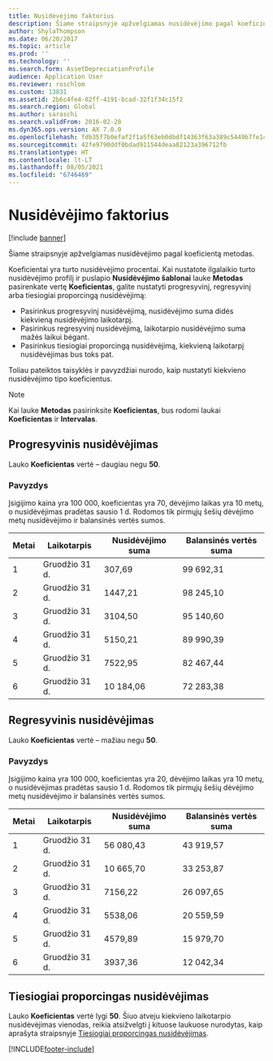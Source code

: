 ```yaml
---
title: Nusidėvėjimo faktorius
description: Šiame straipsnyje apžvelgiamas nusidėvėjimo pagal koeficientą metodas.
author: ShylaThompson
ms.date: 06/20/2017
ms.topic: article
ms.prod: ''
ms.technology: ''
ms.search.form: AssetDepreciationProfile
audience: Application User
ms.reviewer: roschlom
ms.custom: 13831
ms.assetid: 2b6c4fe4-02ff-4191-bcad-32f1f34c15f2
ms.search.region: Global
ms.author: saraschi
ms.search.validFrom: 2016-02-28
ms.dyn365.ops.version: AX 7.0.0
ms.openlocfilehash: fdb35f7b0efaf2f1a5f63eb0dbdf14363f63a389c5449b7fe145a46fd5c14cc2
ms.sourcegitcommit: 42fe9790ddf0bdad911544deaa82123a396712fb
ms.translationtype: HT
ms.contentlocale: lt-LT
ms.lasthandoff: 08/05/2021
ms.locfileid: "6746469"
---
```

# <a name="factor-depreciation"></a>Nusidėvėjimo faktorius

[!include [banner](../includes/banner.md)]

Šiame straipsnyje apžvelgiamas nusidėvėjimo pagal koeficientą metodas.

Koeficientai yra turto nusidėvėjimo procentai. Kai nustatote ilgalaikio turto nusidėvėjimo profilį ir puslapio **Nusidėvėjimo šablonai** lauke **Metodas** pasirenkate vertę  **Koeficientas**, galite nustatyti progresyvinį, regresyvinį arba tiesiogiai proporcingą nusidėvėjimą:

-   Pasirinkus progresyvinį nusidėvėjimą, nusidėvėjimo suma didės kiekvieną nusidėvėjimo laikotarpį.
-   Pasirinkus regresyvinį nusidėvėjimą, laikotarpio nusidėvėjimo suma mažės laikui bėgant.
-   Pasirinkus tiesiogiai proporcingą nusidėvėjimą, kiekvieną laikotarpį nusidėvėjimas bus toks pat.

Toliau pateiktos taisyklės ir pavyzdžiai nurodo, kaip nustatyti kiekvieno nusidėvėjimo tipo koeficientus. 

> [!NOTE] 
> Kai lauke **Metodas** pasirinksite **Koeficientas**, bus rodomi laukai **Koeficientas** ir **Intervalas**.

## <a name="progressive-depreciation"></a>Progresyvinis nusidėvėjimas
Lauko **Koeficientas** vertė – daugiau negu **50**.

### <a name="example"></a>Pavyzdys

Įsigijimo kaina yra 100 000, koeficientas yra 70, dėvėjimo laikas yra 10 metų, o nusidėvėjimas pradėtas sausio 1 d. Rodomos tik pirmųjų šešių dėvėjimo metų nusidėvėjimo ir balansinės vertės sumos.

| Metai | Laikotarpis      | Nusidėvėjimo suma | Balansinės vertės suma |
|------|-------------|---------------------|-----------------------|
| 1    | Gruodžio 31 d. | 307,69              | 99 692,31             |
| 2    | Gruodžio 31 d. | 1447,21            | 98 245,10             |
| 3    | Gruodžio 31 d. | 3104,50            | 95 140,60             |
| 4    | Gruodžio 31 d. | 5150,21            | 89 990,39             |
| 5    | Gruodžio 31 d. | 7522,95            | 82 467,44             |
| 6    | Gruodžio 31 d. | 10 184,06           | 72 283,38             |

## <a name="digressive-depreciation"></a>Regresyvinis nusidėvėjimas
Lauko **Koeficientas** vertė – mažiau negu **50**.

### <a name="example"></a>Pavyzdys

Įsigijimo kaina yra 100 000, koeficientas yra 20, dėvėjimo laikas yra 10 metų, o nusidėvėjimas pradėtas sausio 1 d. Rodomos tik pirmųjų šešių dėvėjimo metų nusidėvėjimo ir balansinės vertės sumos.

| Metai | Laikotarpis      | Nusidėvėjimo suma | Balansinės vertės suma |
|------|-------------|---------------------|-----------------------|
| 1    | Gruodžio 31 d. | 56 080,43           | 43 919,57             |
| 2    | Gruodžio 31 d. | 10 665,70           | 33 253,87             |
| 3    | Gruodžio 31 d. | 7156,22            | 26 097,65             |
| 4    | Gruodžio 31 d. | 5538,06            | 20 559,59             |
| 5    | Gruodžio 31 d. | 4579,89            | 15 979,70             |
| 6    | Gruodžio 31 d. | 3937,36            | 12 042,34             |

## <a name="straight-line-depreciation"></a>Tiesiogiai proporcingas nusidėvėjimas
Lauko **Koeficientas** vertė lygi **50**. Šiuo atveju kiekvieno laikotarpio nusidėvėjimas vienodas, reikia atsižvelgti į kituose laukuose nurodytas, kaip aprašyta straipsnyje [Tiesiogiai proporcingas nusidėvėjimas](straight-line-service-life-depreciation.md).





[!INCLUDE[footer-include](../../includes/footer-banner.md)]